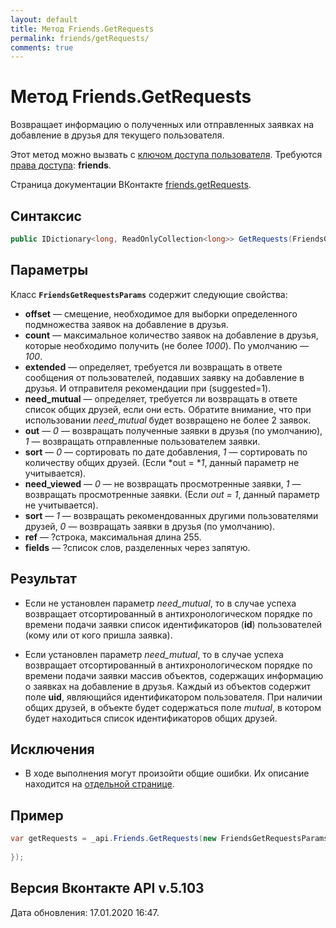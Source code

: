 ```yaml
---
layout: default
title: Метод Friends.GetRequests
permalink: friends/getRequests/
comments: true
---
```

# Метод Friends.GetRequests
Возвращает информацию о полученных или отправленных заявках на добавление в друзья для текущего пользователя.

Этот метод можно вызвать с [ключом доступа пользователя](https://vk.com/dev/access_token). Требуются [права доступа](https://vk.com/dev/permissions): **friends**.

Страница документации ВКонтакте [friends.getRequests](https://vk.com/dev/friends.getRequests).

## Синтаксис
``` csharp
public IDictionary<long, ReadOnlyCollection<long>> GetRequests(FriendsGetRequestsParams @params)
```

## Параметры
Класс **`FriendsGetRequestsParams`** содержит следующие свойства:

+ **offset** — смещение, необходимое для выборки определенного подмножества заявок на добавление в друзья.
+ **count** — максимальное количество заявок на добавление в друзья, которые необходимо получить (не более *1000*). По умолчанию — *100*.
+ **extended** — определяет, требуется ли возвращать в ответе сообщения от пользователей, подавших заявку на добавление в друзья. И отправителя рекомендации при (suggested=1).
+ **need_mutual** — определяет, требуется ли возвращать в ответе список общих друзей, если они есть. Обратите внимание, что при использовании *need_mutual* будет возвращено не более 2 заявок.
+ **out** — *0* — возвращать полученные заявки в друзья (по умолчанию), *1* — возвращать отправленные пользователем заявки.
+ **sort** — *0* — сортировать по дате добавления, *1* — сортировать по количеству общих друзей. (Если *out = **1*, данный параметр не учитывается).
+ **need_viewed** — *0* — не возвращать просмотренные заявки, *1*  — возвращать просмотренные заявки. (Если *out* *=* *1*, данный параметр не учитывается).
+ **sort** — *1* — возвращать рекомендованных другими пользователями друзей, *0* — возвращать заявки в друзья (по умолчанию).
+ **ref** — ?строка, максимальная длина 255.
+ **fields** — ?список слов, разделенных через запятую.

## Результат
+ Если не установлен параметр *need_mutual*, то в случае успеха возвращает отсортированный в антихронологическом порядке по времени подачи заявки список идентификаторов (**id**) пользователей (кому или от кого пришла заявка).

+ Если установлен параметр *need_mutual*, то в случае успеха возвращает отсортированный в антихронологическом порядке по времени подачи заявки массив объектов, содержащих информацию о заявках на добавление в друзья. Каждый из объектов содержит поле **uid**, являющийся идентификатором пользователя. При наличии общих друзей, в объекте будет содержаться поле *mutual*, в котором будет находиться список идентификаторов общих друзей.

## Исключения
+ В ходе выполнения могут произойти общие ошибки. Их описание находится на [отдельной странице](https://vk.com/dev/errors).


## Пример
``` csharp
var getRequests = _api.Friends.GetRequests(new FriendsGetRequestsParams{
	
});
```

## Версия Вконтакте API v.5.103
Дата обновления: 17.01.2020 16:47.
